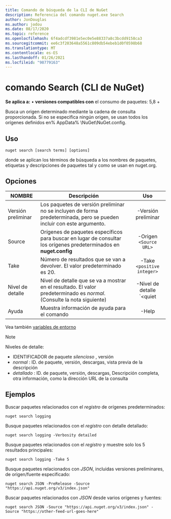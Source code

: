 ```yaml
---
title: Comando de búsqueda de la CLI de NuGet
description: Referencia del comando nuget.exe Search
author: JonDouglas
ms.author: jodou
ms.date: 08/17/2020
ms.topic: reference
ms.openlocfilehash: 6f4adcdf3981e5ec0e5e88337a8c3bcdd9158ca3
ms.sourcegitcommit: ee6c3f203648a5561c809db54ebeb1d0f0598b68
ms.translationtype: MT
ms.contentlocale: es-ES
ms.lasthandoff: 01/26/2021
ms.locfileid: "98779163"
---
```

# <a name="search-command-nuget-cli"></a>comando Search (CLI de NuGet)

**Se aplica a:** &bullet; **versiones compatibles con** el consumo de paquetes: 5,8 +

Busca un origen determinado mediante la cadena de consulta proporcionada. Si no se especifica ningún origen, se usan todos los orígenes definidos en% AppData% \NuGet\NuGet.config.

## <a name="usage"></a>Uso

```cli
nuget search [search terms] [options]
```

donde se aplican los términos de búsqueda a los nombres de paquetes, etiquetas y descripciones de paquetes tal y como se usan en nuget.org.

## <a name="options"></a>Opciones

| NOMBRE | Descripción | Uso |
| ---  |     ---     |  :-:  |
| Versión preliminar | Los paquetes de versión preliminar no se incluyen de forma predeterminada, pero se pueden incluir con este argumento. | -Versión preliminar |
| Source | Orígenes de paquetes específicos para buscar en lugar de consultar los orígenes predeterminados en __nuget.config__ | -Origen `<Source URL>`|
| Take | Número de resultados que se van a devolver. El valor predeterminado es 20. | -Take `<positive integer>` |
| Nivel de detalle | Nivel de detalle que se va a mostrar en el resultado. El valor predeterminado es _normal_. (Consulte la nota siguiente)  | -Nivel de detalle `<quiet|normal|detailed>` |
| Ayuda | Muestra información de ayuda para el comando | -Help |

Vea también [variables de entorno](cli-ref-environment-variables.md)

> [!NOTE] 
> Niveles de detalle:
> * IDENTIFICADOR de paquete _silencioso_ , versión
> * _normal_ : ID. de paquete, versión, descargas, vista previa de la descripción
> * _detallado_ : ID. de paquete, versión, descargas, Descripción completa, otra información, como la dirección URL de la consulta

## <a name="examples"></a>Ejemplos

Buscar paquetes relacionados con el *registro* de orígenes predeterminados:
```
nuget search logging
```
Busque paquetes relacionados con el *registro* con detalle detallado:
```
nuget search logging -Verbosity detailed
```
Busque paquetes relacionados con el *registro* y muestre solo los 5 resultados principales:
```
nuget search logging -Take 5
```
Busque paquetes relacionados con *JSON*, incluidas versiones preliminares, de origen/fuente especificado:
```
nuget search JSON -PreRelease -Source "https://api.nuget.org/v3/index.json"
```
Buscar paquetes relacionados con *JSON* desde varios orígenes y fuentes:
```
nuget search JSON -Source "https://api.nuget.org/v3/index.json" -Source "https://other-feed-url-goes-here"
```
